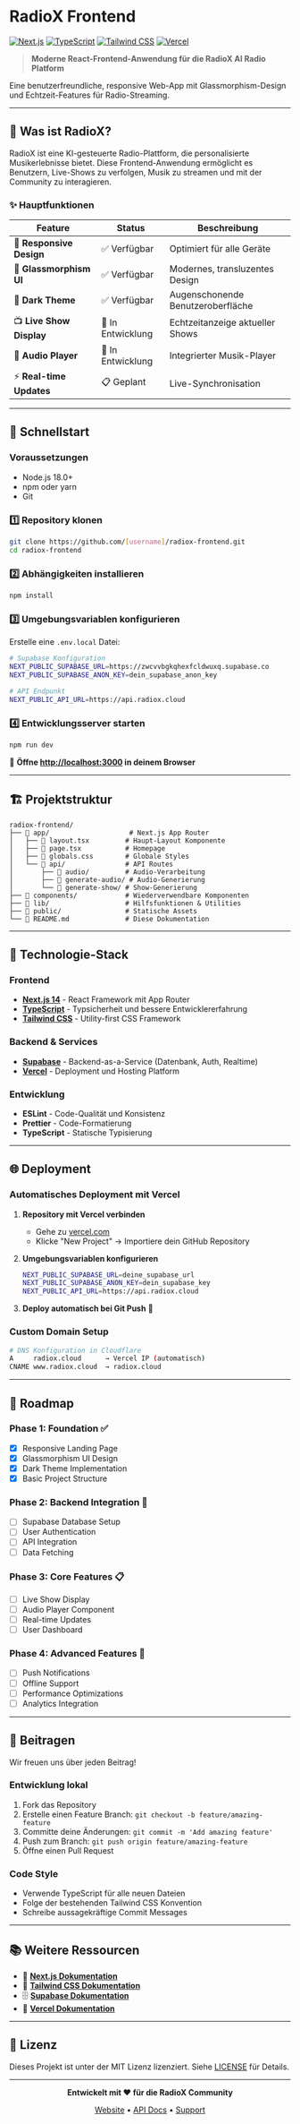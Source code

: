 # RadioX Frontend

[![Next.js](https://img.shields.io/badge/Next.js-14-black?logo=next.js)](https://nextjs.org/)
[![TypeScript](https://img.shields.io/badge/TypeScript-5.0-blue?logo=typescript)](https://typescriptlang.org/)
[![Tailwind CSS](https://img.shields.io/badge/Tailwind-3.0-38bdf8?logo=tailwindcss)](https://tailwindcss.com/)
[![Vercel](https://img.shields.io/badge/Deployed-Vercel-black?logo=vercel)](https://vercel.com/)

> **Moderne React-Frontend-Anwendung für die RadioX AI Radio Platform**

Eine benutzerfreundliche, responsive Web-App mit Glassmorphism-Design und Echtzeit-Features für Radio-Streaming.

---

## 🎯 Was ist RadioX?

RadioX ist eine KI-gesteuerte Radio-Plattform, die personalisierte Musikerlebnisse bietet. Diese Frontend-Anwendung ermöglicht es Benutzern, Live-Shows zu verfolgen, Musik zu streamen und mit der Community zu interagieren.

### ✨ Hauptfunktionen

| Feature | Status | Beschreibung |
|---------|--------|--------------|
| 📱 **Responsive Design** | ✅ Verfügbar | Optimiert für alle Geräte |
| 🎨 **Glassmorphism UI** | ✅ Verfügbar | Modernes, transluzentes Design |
| 🌙 **Dark Theme** | ✅ Verfügbar | Augenschonende Benutzeroberfläche |
| 📺 **Live Show Display** | 🔄 In Entwicklung | Echtzeitanzeige aktueller Shows |
| 🎵 **Audio Player** | 🔄 In Entwicklung | Integrierter Musik-Player |
| ⚡ **Real-time Updates** | 📋 Geplant | Live-Synchronisation |

---

## 🚀 Schnellstart

### Voraussetzungen
- Node.js 18.0+ 
- npm oder yarn
- Git

### 1️⃣ Repository klonen
```bash
git clone https://github.com/[username]/radiox-frontend.git
cd radiox-frontend
```

### 2️⃣ Abhängigkeiten installieren
```bash
npm install
```

### 3️⃣ Umgebungsvariablen konfigurieren
Erstelle eine `.env.local` Datei:
```bash
# Supabase Konfiguration
NEXT_PUBLIC_SUPABASE_URL=https://zwcvvbgkqhexfcldwuxq.supabase.co
NEXT_PUBLIC_SUPABASE_ANON_KEY=dein_supabase_anon_key

# API Endpunkt
NEXT_PUBLIC_API_URL=https://api.radiox.cloud
```

### 4️⃣ Entwicklungsserver starten
```bash
npm run dev
```

🎉 **Öffne [http://localhost:3000](http://localhost:3000) in deinem Browser**

---

## 🏗️ Projektstruktur

```
radiox-frontend/
├── 📁 app/                    # Next.js App Router
│   ├── 📄 layout.tsx         # Haupt-Layout Komponente
│   ├── 📄 page.tsx           # Homepage
│   ├── 📄 globals.css        # Globale Styles
│   └── 📁 api/               # API Routes
│       ├── 📁 audio/         # Audio-Verarbeitung
│       ├── 📁 generate-audio/ # Audio-Generierung
│       └── 📁 generate-show/ # Show-Generierung
├── 📁 components/            # Wiederverwendbare Komponenten
├── 📁 lib/                   # Hilfsfunktionen & Utilities
├── 📁 public/                # Statische Assets
└── 📄 README.md              # Diese Dokumentation
```

---

## 🔧 Technologie-Stack

### Frontend
- **[Next.js 14](https://nextjs.org/)** - React Framework mit App Router
- **[TypeScript](https://typescriptlang.org/)** - Typsicherheit und bessere Entwicklererfahrung
- **[Tailwind CSS](https://tailwindcss.com/)** - Utility-first CSS Framework

### Backend & Services
- **[Supabase](https://supabase.com/)** - Backend-as-a-Service (Datenbank, Auth, Realtime)
- **[Vercel](https://vercel.com/)** - Deployment und Hosting Platform

### Entwicklung
- **ESLint** - Code-Qualität und Konsistenz
- **Prettier** - Code-Formatierung
- **TypeScript** - Statische Typisierung

---

## 🌐 Deployment

### Automatisches Deployment mit Vercel

1. **Repository mit Vercel verbinden**
   - Gehe zu [vercel.com](https://vercel.com)
   - Klicke "New Project" → Importiere dein GitHub Repository

2. **Umgebungsvariablen konfigurieren**
   ```bash
   NEXT_PUBLIC_SUPABASE_URL=deine_supabase_url
   NEXT_PUBLIC_SUPABASE_ANON_KEY=dein_supabase_key
   NEXT_PUBLIC_API_URL=https://api.radiox.cloud
   ```

3. **Deploy automatisch bei Git Push** 🚀

### Custom Domain Setup

```bash
# DNS Konfiguration in Cloudflare
A     radiox.cloud      → Vercel IP (automatisch)
CNAME www.radiox.cloud  → radiox.cloud
```

---

## 🎯 Roadmap

### Phase 1: Foundation ✅
- [x] Responsive Landing Page
- [x] Glassmorphism UI Design
- [x] Dark Theme Implementation
- [x] Basic Project Structure

### Phase 2: Backend Integration 🔄
- [ ] Supabase Database Setup
- [ ] User Authentication
- [ ] API Integration
- [ ] Data Fetching

### Phase 3: Core Features 📋
- [ ] Live Show Display
- [ ] Audio Player Component
- [ ] Real-time Updates
- [ ] User Dashboard

### Phase 4: Advanced Features 🔮
- [ ] Push Notifications
- [ ] Offline Support
- [ ] Performance Optimizations
- [ ] Analytics Integration

---

## 🤝 Beitragen

Wir freuen uns über jeden Beitrag! 

### Entwicklung lokal
1. Fork das Repository
2. Erstelle einen Feature Branch: `git checkout -b feature/amazing-feature`
3. Committe deine Änderungen: `git commit -m 'Add amazing feature'`
4. Push zum Branch: `git push origin feature/amazing-feature`
5. Öffne einen Pull Request

### Code Style
- Verwende TypeScript für alle neuen Dateien
- Folge der bestehenden Tailwind CSS Konvention
- Schreibe aussagekräftige Commit Messages

---

## 📚 Weitere Ressourcen

- 📖 **[Next.js Dokumentation](https://nextjs.org/docs)**
- 🎨 **[Tailwind CSS Dokumentation](https://tailwindcss.com/docs)**
- 🗄️ **[Supabase Dokumentation](https://supabase.com/docs)**
- 🚀 **[Vercel Dokumentation](https://vercel.com/docs)**

---

## 📄 Lizenz

Dieses Projekt ist unter der MIT Lizenz lizenziert. Siehe [LICENSE](LICENSE) für Details.

---

<div align="center">

**Entwickelt mit ❤️ für die RadioX Community**

[Website](https://radiox.cloud) • [API Docs](https://api.radiox.cloud/docs) • [Support](mailto:support@radiox.cloud)

</div> 